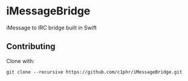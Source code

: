 # iMessageBridge
iMessage to IRC bridge built in Swift

## Contributing
Clone with:
```
git clone --recursive https://github.com/c1phr/iMessageBridge.git
```
